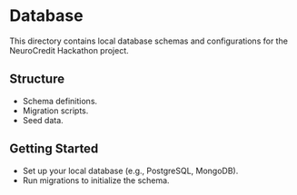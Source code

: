 # Database

This directory contains local database schemas and configurations for the NeuroCredit Hackathon project.

## Structure
- Schema definitions.
- Migration scripts.
- Seed data.

## Getting Started
- Set up your local database (e.g., PostgreSQL, MongoDB).
- Run migrations to initialize the schema.
